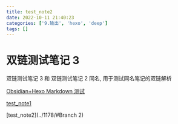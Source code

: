 ```yaml
---
title: test_note2
date: 2022-10-11 21:40:23
categories: ['9.输出', 'hexo', 'deep']
tags: []
---
```


# 双链测试笔记 3

双链测试笔记 3 和 双链测试笔记 2 同名, 用于测试同名笔记的双链解析

[Obsidian+Hexo Markdown 测试](../1176/#链接)

[test_note1](../1177)

[test_note2](../1178/#Branch 2)
